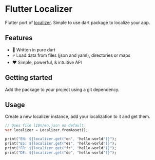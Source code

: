 # Flutter Localizer

Flutter port of [localizer](https://github.com/LinwoodDev/dart_pkgs/tree/main/packages/localizer).
Simple to use dart package to localize your app.

## Features

* 🚀 Written in pure dart
* ⚡ Load data from files (json and yaml), directories or maps
* ❤️ Simple, powerful, & intuitive API

## Getting started

Add the package to your project using a git dependency.

## Usage

Create a new localizer instance, add your localization to it and get them.

```dart
// Uses file l10n/en.json as default
var localizer = Localizer.fromAsset();

print("EN: ${localizer.get("en", "hello-world")}");
print("ES: ${localizer.get("es", "hello-world")}");
print("FR: ${localizer.get("fr", "hello-world")}");
print("DE: ${localizer.get("de", "hello-world")}");
```

